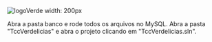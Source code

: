 ![logoVerde width: 200px](https://github.com/joaogabriel2104/Verdelicias/assets/99903821/9eed02a5-9ab5-41e2-b429-88d3a9df7351)


 
Abra a pasta banco e rode todos os arquivos no MySQL.
Abra a pasta "TccVerdelicias" e abra o projeto clicando em "TccVerdelicias.sln".

